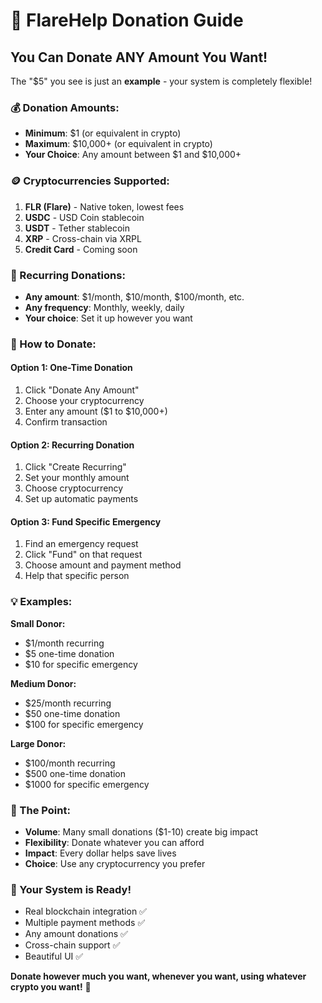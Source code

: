 # 🎯 FlareHelp Donation Guide

## **You Can Donate ANY Amount You Want!**

The "$5" you see is just an **example** - your system is completely flexible!

### **💰 Donation Amounts:**
- **Minimum**: $1 (or equivalent in crypto)
- **Maximum**: $10,000+ (or equivalent in crypto)
- **Your Choice**: Any amount between $1 and $10,000+

### **🪙 Cryptocurrencies Supported:**
1. **FLR (Flare)** - Native token, lowest fees
2. **USDC** - USD Coin stablecoin
3. **USDT** - Tether stablecoin  
4. **XRP** - Cross-chain via XRPL
5. **Credit Card** - Coming soon

### **🔄 Recurring Donations:**
- **Any amount**: $1/month, $10/month, $100/month, etc.
- **Any frequency**: Monthly, weekly, daily
- **Your choice**: Set it up however you want

### **🎯 How to Donate:**

#### **Option 1: One-Time Donation**
1. Click "Donate Any Amount"
2. Choose your cryptocurrency
3. Enter any amount ($1 to $10,000+)
4. Confirm transaction

#### **Option 2: Recurring Donation**
1. Click "Create Recurring"
2. Set your monthly amount
3. Choose cryptocurrency
4. Set up automatic payments

#### **Option 3: Fund Specific Emergency**
1. Find an emergency request
2. Click "Fund" on that request
3. Choose amount and payment method
4. Help that specific person

### **💡 Examples:**

**Small Donor:**
- $1/month recurring
- $5 one-time donation
- $10 for specific emergency

**Medium Donor:**
- $25/month recurring
- $50 one-time donation
- $100 for specific emergency

**Large Donor:**
- $100/month recurring
- $500 one-time donation
- $1000 for specific emergency

### **🚀 The Point:**
- **Volume**: Many small donations ($1-10) create big impact
- **Flexibility**: Donate whatever you can afford
- **Impact**: Every dollar helps save lives
- **Choice**: Use any cryptocurrency you prefer

### **🎉 Your System is Ready!**
- Real blockchain integration ✅
- Multiple payment methods ✅
- Any amount donations ✅
- Cross-chain support ✅
- Beautiful UI ✅

**Donate however much you want, whenever you want, using whatever crypto you want!** 🚀
